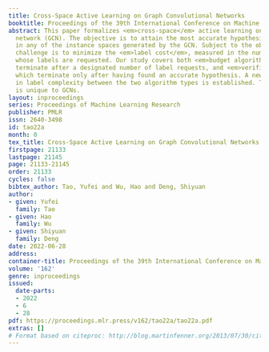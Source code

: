 ```yaml
---
title: Cross-Space Active Learning on Graph Convolutional Networks
booktitle: Proceedings of the 39th International Conference on Machine Learning
abstract: This paper formalizes <em>cross-space</em> active learning on a graph convolutional
  network (GCN). The objective is to attain the most accurate hypothesis available
  in any of the instance spaces generated by the GCN. Subject to the objective, the
  challenge is to minimize the <em>label cost</em>, measured in the number of vertices
  whose labels are requested. Our study covers both <em>budget algorithms</em> which
  terminate after a designated number of label requests, and <em>verifiable algorithms</em>
  which terminate only after having found an accurate hypothesis. A new separation
  in label complexity between the two algorithm types is established. The separation
  is unique to GCNs.
layout: inproceedings
series: Proceedings of Machine Learning Research
publisher: PMLR
issn: 2640-3498
id: tao22a
month: 0
tex_title: Cross-Space Active Learning on Graph Convolutional Networks
firstpage: 21133
lastpage: 21145
page: 21133-21145
order: 21133
cycles: false
bibtex_author: Tao, Yufei and Wu, Hao and Deng, Shiyuan
author:
- given: Yufei
  family: Tao
- given: Hao
  family: Wu
- given: Shiyuan
  family: Deng
date: 2022-06-28
address:
container-title: Proceedings of the 39th International Conference on Machine Learning
volume: '162'
genre: inproceedings
issued:
  date-parts:
  - 2022
  - 6
  - 28
pdf: https://proceedings.mlr.press/v162/tao22a/tao22a.pdf
extras: []
# Format based on citeproc: http://blog.martinfenner.org/2013/07/30/citeproc-yaml-for-bibliographies/
---
```

